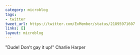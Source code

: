 ```yaml
---
category: microblog
tags:
- twitter
tweet_url: https://twitter.com/ExMember/status/21895971607
links: []
layout: microblog
---
```

"Dude! Don't gay it up!" Charlie Harper
